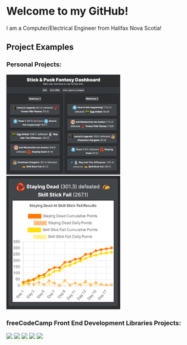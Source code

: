 # Welcome to my GitHub!
I am a Computer/Electrical Engineer from Halifax Nova Scotia!

## Project Examples

### Personal Projects:
<div>
  <img src="https://github.com/weakbox/Fantasy-Hockey-Dashboard/blob/main/images/interface.png?raw=true" width="300px">
  <img src="https://github.com/weakbox/Fantasy-Hockey-Dashboard/blob/main/images/plot.png?raw=true" width="300px">
</div>

### freeCodeCamp Front End Development Libraries Projects:
<div>
  <img src="https://github.com/user-attachments/assets/15acd374-6e97-4f47-a888-6b21758903b1" width="300px">
  <img src="https://github.com/user-attachments/assets/813daa34-88e5-429d-98a8-f88e09ad4f97" width="300px">
  <img src="https://github.com/user-attachments/assets/90d036d1-dbed-4fd9-b00a-732fb44f07b0" width="300px">
  <img src="https://github.com/user-attachments/assets/c18f866b-bd08-4d2b-ab43-62b1bdc4611e" width="300px">
  <img src="https://github.com/user-attachments/assets/5d5fb8e9-5853-4304-80d6-27687431ab3a" width="300px">
</div>
